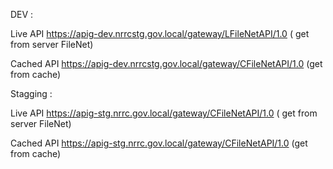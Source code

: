 DEV :

Live API https://apig-dev.nrrcstg.gov.local/gateway/LFileNetAPI/1.0 ( get from server FileNet)

Cached API https://apig-dev.nrrcstg.gov.local/gateway/CFileNetAPI/1.0 (get from cache)

 

Stagging :

Live API  https://apig-stg.nrrc.gov.local/gateway/CFileNetAPI/1.0 ( get from server FileNet)

Cached API https://apig-stg.nrrc.gov.local/gateway/CFileNetAPI/1.0 (get from cache)
